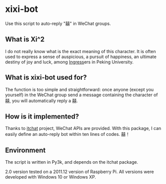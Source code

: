 # xixi-bot
Use this script to auto-reply "囍" in WeChat groups.

## What is Xi^2
I do not really know what is the exact meaning of this character. It is often used to express a sense of auspicious, a pursuit of happiness, an ultimate destiny of joy and luck, among [Ingress](https://ingress.com/)ers in Peking University.

## What is xixi-bot used for?
The function is too simple and straightforward: once anyone (except you yourself) in the WeChat group send a message containing the character of 囍, you will automatically reply a 囍.

## How is it implemented?
Thanks to [itchat](https://github.com/littlecodersh/ItChat) project, WeChat APIs are provided. With this package, I can easily define an auto-reply bot within ten lines of codes. 囍！

## Environment
The script is written in Py3k, and depends on the itchat package.

2.0 version tested on a 2011.12 version of Raspberry Pi. All versions were developed with Windows 10 or Windows XP.
